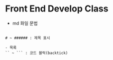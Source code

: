 # Front End Develop Class

- md 화일 문법

```

# ~ ###### : 제목 표시

- 목록
`` ~ ``` : 코드 블럭(backtick)
```
